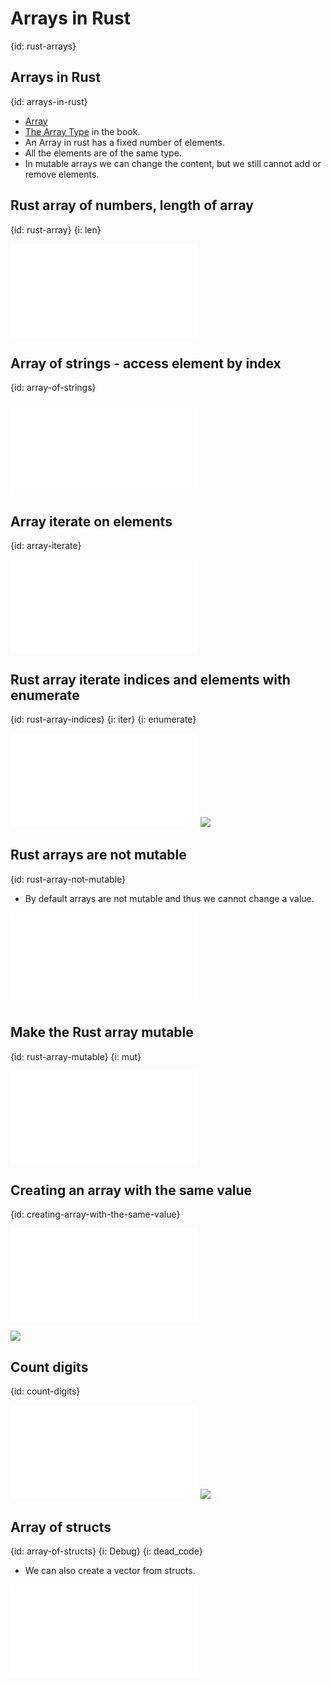 # Arrays in Rust
{id: rust-arrays}

## Arrays in Rust
{id: arrays-in-rust}

* [Array](https://doc.rust-lang.org/std/primitive.array.html)
* [The Array Type](https://doc.rust-lang.org/book/ch03-02-data-types.html#the-array-type) in the book.
* An Array in rust has a fixed number of elements.
* All the elements are of the same type.
* In mutable arrays we can change the content, but we still cannot add or remove elements.

## Rust array of numbers, length of array
{id: rust-array}
{i: len}

![](examples/arrays/numbers/src/main.rs)

## Array of strings - access element by index
{id: array-of-strings}

![](examples/arrays/strings/src/main.rs)

## Array iterate on elements
{id: array-iterate}

![](examples/arrays/numbers-iterate/src/main.rs)

## Rust array iterate indices and elements with enumerate
{id: rust-array-indices}
{i: iter}
{i: enumerate}

![](examples/arrays/numbers-index/src/main.rs)
![](examples/arrays/numbers-index/out.out)

## Rust arrays are not mutable
{id: rust-array-not-mutable}

* By default arrays are not mutable and thus we cannot change a value.

![](examples/arrays/numbers-change/src/main.rs)

## Make the Rust array mutable
{id: rust-array-mutable}
{i: mut}

![](examples/arrays/numbers-mutable/src/main.rs)

## Creating an array with the same value
{id: creating-array-with-the-same-value}

![](examples/arrays/numbers/array-of-the-same/src/main.rs)

![](examples/arrays/numbers/array-of-the-same/out.out)

## Count digits
{id: count-digits}

![](examples/arrays/count-digits/src/main.rs)
![](examples/arrays/count-digits/out.out)

## Array of structs
{id: array-of-structs}
{i: Debug}
{i: dead_code}

* We can also create a vector from structs.

![](examples/arrays/structs/src/main.rs)


